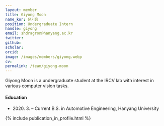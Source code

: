 ```yaml
---
layout: member
title: Giyong Moon
name_kor: 문기용
position: Undergraduate Intern
handle: giyong
email: shdragron@hanyang.ac.kr
twitter: 
github: 
scholar: 
orcid: 
image: /images/members/giyong.webp
cv: 
permalink: /team/giyong-moon
---
```


Giyong Moon is a undergraduate student at the IRCV lab with interest in various computer vision tasks.


#### Education

<ul class="chronological">
  <li><span>2020. 3. – Current</span> B.S. in Automotive Engineering, Hanyang University</li>
</ul>

{% include publication_in_profile.html %}
